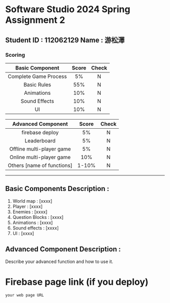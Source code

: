 # Software Studio 2024 Spring Assignment 2

## Student ID : 112062129 Name : 游松澤

### Scoring

|**Basic Component**|**Score**|**Check**|
|:-:|:-:|:-:|
|Complete Game Process|5%|N|
|Basic Rules|55%|N|
|Animations|10%|N|
|Sound Effects|10%|N|
|UI|10%|N|

|**Advanced Component**|**Score**|**Check**|
|:-:|:-:|:-:|
|firebase deploy|5%|N|
|Leaderboard|5%|N|
|Offline multi-player game|5%|N|
|Online multi-player game|10%|N|
|Others [name of functions]|1-10%|N|

---

## Basic Components Description : 
1. World map : [xxxx]
2. Player : [xxxx]
3. Enemies : [xxxx]
4. Question Blocks : [xxxx]
5. Animations : [xxxx]
6. Sound effects : [xxxx]
7. UI : [xxxx]

## Advanced Component Description : 

Describe your advanced function and how to use it.

# Firebase page link (if you deploy)

    your web page URL